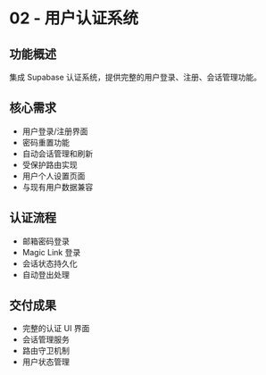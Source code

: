 # 02 - 用户认证系统

## 功能概述
集成 Supabase 认证系统，提供完整的用户登录、注册、会话管理功能。

## 核心需求
- 用户登录/注册界面
- 密码重置功能
- 自动会话管理和刷新
- 受保护路由实现
- 用户个人设置页面
- 与现有用户数据兼容

## 认证流程
- 邮箱密码登录
- Magic Link 登录
- 会话状态持久化
- 自动登出处理

## 交付成果
- 完整的认证 UI 界面
- 会话管理服务
- 路由守卫机制
- 用户状态管理